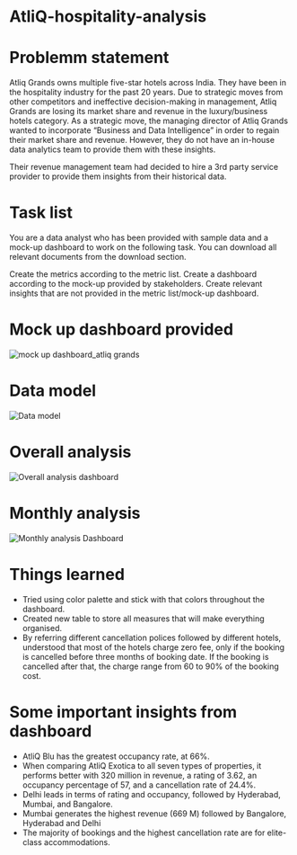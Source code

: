 # AtliQ-hospitality-analysis

# Problemm statement
Atliq Grands owns multiple five-star hotels across India. They have been in the hospitality industry for the past 20 years. Due to strategic moves from other competitors and ineffective decision-making in management, Atliq Grands are losing its market share and revenue in the luxury/business hotels category. As a strategic move, the managing director of Atliq Grands wanted to incorporate “Business and Data Intelligence” in order to regain their market share and revenue. However, they do not have an in-house data analytics team to provide them with these insights.

Their revenue management team had decided to hire a 3rd party service provider to provide them insights from their historical data.

# Task list
You are a data analyst who has been provided with sample data and a mock-up dashboard to work on the following task. You can download all relevant documents from the download section.

Create the metrics according to the metric list.
Create a dashboard according to the mock-up provided by stakeholders.
Create relevant insights that are not provided in the metric list/mock-up dashboard.

# Mock up dashboard provided
![mock up dashboard_atliq grands](https://github.com/Vin0th14/AtliQ-hospitality-analysis/assets/140651343/fa4fa3a0-deb9-4aee-8090-2f4b4857ca88)

# Data model
![Data model](https://github.com/Vin0th14/AtliQ-hospitality-analysis/assets/140651343/3259c053-4c27-41d4-bb1d-af1d6d10e140)

# Overall analysis
![Overall analysis  dashboard](https://github.com/Vin0th14/AtliQ-hospitality-analysis/assets/140651343/cc4d04c5-5a03-4aed-97c9-6c9d0a343839)

# Monthly analysis
![Monthly analysis Dashboard](https://github.com/Vin0th14/AtliQ-hospitality-analysis/assets/140651343/5b21eae8-f00d-4648-bbb7-0ff4edcaa7bf)

# Things learned
* Tried using color palette and stick with that colors throughout the dashboard.
* Created new table to store all measures that will make everything organised.
* By referring different cancellation polices followed by different hotels, understood that most of the hotels charge zero fee, only if the booking is cancelled before three months of booking date. If the booking is cancelled after that, the charge range from 60 to 90% of the booking cost.

# Some important insights from dashboard
* AtliQ Blu has the greatest occupancy rate, at 66%.
* When comparing AtliQ Exotica to all seven types of properties, it performs better with 320 million in revenue, a rating of 3.62, an occupancy percentage of 57, and a cancellation rate of 24.4%.
* Delhi leads in terms of rating and occupancy, followed by Hyderabad, Mumbai, and Bangalore.
* Mumbai generates the highest revenue (669 M) followed by Bangalore, Hyderabad and Delhi
* The majority of bookings and the highest cancellation rate are for elite-class accommodations.

